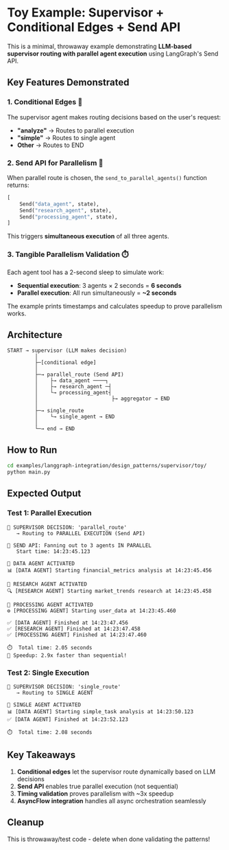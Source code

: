 # Toy Example: Supervisor + Conditional Edges + Send API

This is a minimal, throwaway example demonstrating **LLM-based supervisor routing with parallel agent execution** using LangGraph's Send API.

## Key Features Demonstrated

### 1. **Conditional Edges** 🧭
The supervisor agent makes routing decisions based on the user's request:
- **"analyze"** → Routes to parallel execution
- **"simple"** → Routes to single agent
- **Other** → Routes to END

### 2. **Send API for Parallelism** 🚀
When parallel route is chosen, the `send_to_parallel_agents()` function returns:
```python
[
    Send("data_agent", state),
    Send("research_agent", state),
    Send("processing_agent", state),
]
```
This triggers **simultaneous execution** of all three agents.

### 3. **Tangible Parallelism Validation** ⏱️
Each agent tool has a 2-second sleep to simulate work:
- **Sequential execution**: 3 agents × 2 seconds = **6 seconds**
- **Parallel execution**: All run simultaneously = **~2 seconds**

The example prints timestamps and calculates speedup to prove parallelism works.

## Architecture

```
START → supervisor (LLM makes decision)
         │
         ├─[conditional edge]
         │
         ├─→ parallel_route (Send API)
         │    ├→ data_agent ────┐
         │    ├→ research_agent ─┤
         │    └→ processing_agent┤
         │                        ├→ aggregator → END
         │
         ├─→ single_route
         │    └→ single_agent → END
         │
         └─→ end → END
```

## How to Run

```bash
cd examples/langgraph-integration/design_patterns/supervisor/toy/
python main.py
```

## Expected Output

### Test 1: Parallel Execution
```
🧭 SUPERVISOR DECISION: 'parallel_route'
   → Routing to PARALLEL EXECUTION (Send API)

🚀 SEND API: Fanning out to 3 agents IN PARALLEL
   Start time: 14:23:45.123

🤖 DATA AGENT ACTIVATED
📊 [DATA AGENT] Starting financial_metrics analysis at 14:23:45.456

🤖 RESEARCH AGENT ACTIVATED
🔍 [RESEARCH AGENT] Starting market_trends research at 14:23:45.458

🤖 PROCESSING AGENT ACTIVATED
⚙️ [PROCESSING AGENT] Starting user_data at 14:23:45.460

✅ [DATA AGENT] Finished at 14:23:47.456
✅ [RESEARCH AGENT] Finished at 14:23:47.458
✅ [PROCESSING AGENT] Finished at 14:23:47.460

⏱️  Total time: 2.05 seconds
🎉 Speedup: 2.9x faster than sequential!
```

### Test 2: Single Execution
```
🧭 SUPERVISOR DECISION: 'single_route'
   → Routing to SINGLE AGENT

🤖 SINGLE AGENT ACTIVATED
📊 [DATA AGENT] Starting simple_task analysis at 14:23:50.123
✅ [DATA AGENT] Finished at 14:23:52.123

⏱️  Total time: 2.08 seconds
```

## Key Takeaways

1. **Conditional edges** let the supervisor route dynamically based on LLM decisions
2. **Send API** enables true parallel execution (not sequential)
3. **Timing validation** proves parallelism with ~3x speedup
4. **AsyncFlow integration** handles all async orchestration seamlessly

## Cleanup

This is throwaway/test code - delete when done validating the patterns!
